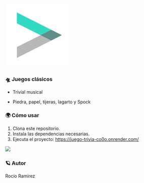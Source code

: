 ![](https://raw.githubusercontent.com/Roxy-5/Evaluacion1-Adalab/main/image.jpg)
### 🛸 Juegos clásicos

- Trivial musical

- Piedra, papel, tijeras, lagarto y Spock

### 🌍 Cómo usar

1. Clona este repositorio.
2. Instala las dependencias necesarias.
3. Ejecuta el proyecto: https://juego-trivia-co0o.onrender.com/
   
![](https://raw.githubusercontent.com/Roxy-5/Juegos_clasicos/main/Trivial.jpg)

### 🪐 Autor

Rocío Ramírez


